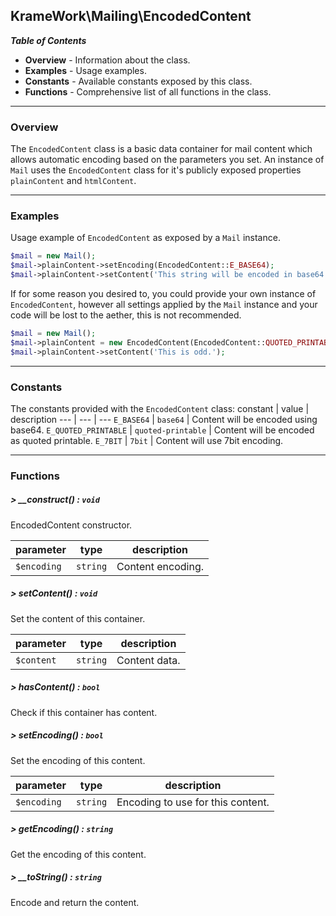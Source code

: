 ## KrameWork\Mailing\EncodedContent

***Table of Contents***
* **Overview** - Information about the class.
* **Examples** - Usage examples.
* **Constants** - Available constants exposed by this class.
* **Functions** - Comprehensive list of all functions in the class.

___
### Overview
The `EncodedContent` class is a basic data container for mail content which allows automatic encoding based on the parameters you set. An instance of `Mail` uses the `EncodedContent` class for it's publicly exposed properties `plainContent` and `htmlContent`.
___
### Examples
Usage example of `EncodedContent` as exposed by a `Mail` instance.
```php
$mail = new Mail();
$mail->plainContent->setEncoding(EncodedContent::E_BASE64);
$mail->plainContent->setContent('This string will be encoded in base64 when sent via mail!');
```
If for some reason you desired to, you could provide your own instance of `EncodedContent`, however all settings applied by the `Mail` instance and your code will be lost to the aether, this is not recommended.
```php
$mail = new Mail();
$mail->plainContent = new EncodedContent(EncodedContent::QUOTED_PRINTABLE);
$mail->plainContent->setContent('This is odd.');
```
___
### Constants
The constants provided with the `EncodedContent` class:
constant | value | description
--- | --- | ---
`E_BASE64` | `base64` | Content will be encoded using base64.
`E_QUOTED_PRINTABLE` | `quoted-printable` | Content will be encoded as quoted printable.
`E_7BIT` | `7bit` | Content will use 7bit encoding.
___
### Functions
##### > __construct() : `void`
EncodedContent constructor.

parameter | type | description
--- | --- | ---
`$encoding` | `string` | Content encoding.
##### > setContent() : `void`
Set the content of this container.

parameter | type | description
--- | --- | ---
`$content` | `string` | Content data.
##### > hasContent() : `bool`
Check if this container has content.
##### > setEncoding() : `bool`
Set the encoding of this content.

parameter | type | description
--- | --- | ---
`$encoding` | `string` | Encoding to use for this content.
##### > getEncoding() : `string`
Get the encoding of this content.
##### > __toString() : `string`
Encode and return the content.

